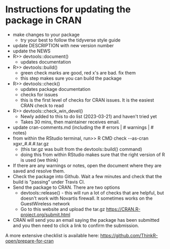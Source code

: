 # Instructions for updating the package in CRAN

* make changes to your package
  * try your best to follow the tidyverse style guide
* update DESCRIPTION with new version number
* update the NEWS
* R>> devtools::document()
  * updates documentation
* R>> devtools::build()
  * green check marks are good, red x's are bad.  fix them
  * this step makes sure you can build the package
* R>> devtools::check()
  * updates package documentation
  * checks for issues
  * this is the first level of checks for CRAN issues.  It is the easiest CRAN check to read
* R>> devtools::check_win_devel() 
  * Newly added to this to do list (2023-03-21) and haven't tried yet
  * Takes 30 mins, then maintainer receives email.  
* update cran-comments.md (including the # errors | # warnings | # notes)
* from within the RStudio terminal, run>> R CMD check --as-cran xgxr_#.#.#.tar.gz
  * (this tar.gz was built from the devtools::build() command)
  * doing this from within RStudio makes sure that the right version of R is used (we think)
* If there are any warnings or notes, open the document where they are saved and resolve them.
* Check the package into Github.  Wait a few minutes and check that the build is "passing" under Travis CI.
* Send the package to CRAN.  There are two options
  * devtools::release() - this will run a lot of checks that are helpful, but doesn't work with Novartis firewall.  It sometimes works on the GuestWireless network
  * Go to this website and upload the tar.gz https://CRAN.R-project.org/submit.html
* CRAN will send you an email saying the package has been submitted and you then need to click a link to confirm the submission.

A more extensive checklist is available here: https://github.com/ThinkR-open/prepare-for-cran
